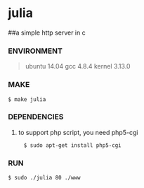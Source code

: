# julia
##a simple http server in c
### ENVIRONMENT
>ubuntu 14.04
gcc 4.8.4
kernel 3.13.0
### MAKE
```shell
$ make julia
```
### DEPENDENCIES
1. to support php script, you need php5-cgi
```
     $ sudo apt-get install php5-cgi
```
### RUN
```
$ sudo ./julia 80 ./www
```
